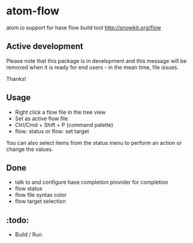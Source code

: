 # atom-flow
atom.io support for haxe flow build tool
http://snowkit.org/flow

## Active development
Please note that this package is in development and this message will
be removed when it is ready for end users - in the mean time, file issues.

Thanks!

## Usage

- Right click a flow file in the tree view
- Set as active flow file
- Ctrl/Cmd + Shift + P (command palette)
- flow: status or flow: set target

You can also select items from the status menu to perform
an action or change the values.

## Done

- talk to and configure haxe completion provider for completion
- flow status
- flow file syntax color
- flow target selection

## :todo:

- Build / Run
